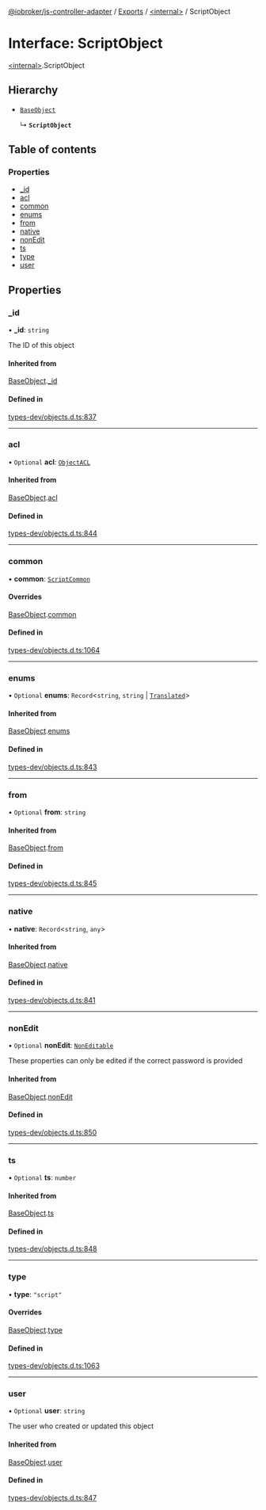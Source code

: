 [@iobroker/js-controller-adapter](../README.md) / [Exports](../modules.md) / [\<internal\>](../modules/internal_.md) / ScriptObject

# Interface: ScriptObject

[\<internal\>](../modules/internal_.md).ScriptObject

## Hierarchy

- [`BaseObject`](internal_.BaseObject.md)

  ↳ **`ScriptObject`**

## Table of contents

### Properties

- [\_id](internal_.ScriptObject.md#_id)
- [acl](internal_.ScriptObject.md#acl)
- [common](internal_.ScriptObject.md#common)
- [enums](internal_.ScriptObject.md#enums)
- [from](internal_.ScriptObject.md#from)
- [native](internal_.ScriptObject.md#native)
- [nonEdit](internal_.ScriptObject.md#nonedit)
- [ts](internal_.ScriptObject.md#ts)
- [type](internal_.ScriptObject.md#type)
- [user](internal_.ScriptObject.md#user)

## Properties

### \_id

• **\_id**: `string`

The ID of this object

#### Inherited from

[BaseObject](internal_.BaseObject.md).[_id](internal_.BaseObject.md#_id)

#### Defined in

[types-dev/objects.d.ts:837](https://github.com/ioBroker/ioBroker.js-controller/blob/f4f04aafd2ad7897f4540de31e39dc68a4db1044/packages/types-dev/objects.d.ts#L837)

___

### acl

• `Optional` **acl**: [`ObjectACL`](internal_.ObjectACL.md)

#### Inherited from

[BaseObject](internal_.BaseObject.md).[acl](internal_.BaseObject.md#acl)

#### Defined in

[types-dev/objects.d.ts:844](https://github.com/ioBroker/ioBroker.js-controller/blob/f4f04aafd2ad7897f4540de31e39dc68a4db1044/packages/types-dev/objects.d.ts#L844)

___

### common

• **common**: [`ScriptCommon`](internal_.ScriptCommon.md)

#### Overrides

[BaseObject](internal_.BaseObject.md).[common](internal_.BaseObject.md#common)

#### Defined in

[types-dev/objects.d.ts:1064](https://github.com/ioBroker/ioBroker.js-controller/blob/f4f04aafd2ad7897f4540de31e39dc68a4db1044/packages/types-dev/objects.d.ts#L1064)

___

### enums

• `Optional` **enums**: `Record`\<`string`, `string` \| [`Translated`](../modules/internal_.md#translated)\>

#### Inherited from

[BaseObject](internal_.BaseObject.md).[enums](internal_.BaseObject.md#enums)

#### Defined in

[types-dev/objects.d.ts:843](https://github.com/ioBroker/ioBroker.js-controller/blob/f4f04aafd2ad7897f4540de31e39dc68a4db1044/packages/types-dev/objects.d.ts#L843)

___

### from

• `Optional` **from**: `string`

#### Inherited from

[BaseObject](internal_.BaseObject.md).[from](internal_.BaseObject.md#from)

#### Defined in

[types-dev/objects.d.ts:845](https://github.com/ioBroker/ioBroker.js-controller/blob/f4f04aafd2ad7897f4540de31e39dc68a4db1044/packages/types-dev/objects.d.ts#L845)

___

### native

• **native**: `Record`\<`string`, `any`\>

#### Inherited from

[BaseObject](internal_.BaseObject.md).[native](internal_.BaseObject.md#native)

#### Defined in

[types-dev/objects.d.ts:841](https://github.com/ioBroker/ioBroker.js-controller/blob/f4f04aafd2ad7897f4540de31e39dc68a4db1044/packages/types-dev/objects.d.ts#L841)

___

### nonEdit

• `Optional` **nonEdit**: [`NonEditable`](internal_.NonEditable.md)

These properties can only be edited if the correct password is provided

#### Inherited from

[BaseObject](internal_.BaseObject.md).[nonEdit](internal_.BaseObject.md#nonedit)

#### Defined in

[types-dev/objects.d.ts:850](https://github.com/ioBroker/ioBroker.js-controller/blob/f4f04aafd2ad7897f4540de31e39dc68a4db1044/packages/types-dev/objects.d.ts#L850)

___

### ts

• `Optional` **ts**: `number`

#### Inherited from

[BaseObject](internal_.BaseObject.md).[ts](internal_.BaseObject.md#ts)

#### Defined in

[types-dev/objects.d.ts:848](https://github.com/ioBroker/ioBroker.js-controller/blob/f4f04aafd2ad7897f4540de31e39dc68a4db1044/packages/types-dev/objects.d.ts#L848)

___

### type

• **type**: ``"script"``

#### Overrides

[BaseObject](internal_.BaseObject.md).[type](internal_.BaseObject.md#type)

#### Defined in

[types-dev/objects.d.ts:1063](https://github.com/ioBroker/ioBroker.js-controller/blob/f4f04aafd2ad7897f4540de31e39dc68a4db1044/packages/types-dev/objects.d.ts#L1063)

___

### user

• `Optional` **user**: `string`

The user who created or updated this object

#### Inherited from

[BaseObject](internal_.BaseObject.md).[user](internal_.BaseObject.md#user)

#### Defined in

[types-dev/objects.d.ts:847](https://github.com/ioBroker/ioBroker.js-controller/blob/f4f04aafd2ad7897f4540de31e39dc68a4db1044/packages/types-dev/objects.d.ts#L847)
